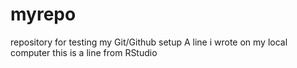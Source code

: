 # myrepo
repository for testing my Git/Github setup
A line i wrote on my local computer
this is a line from RStudio